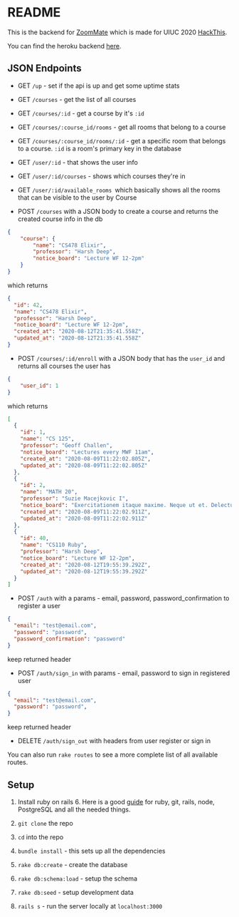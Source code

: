 # README

This is the backend for [ZoomMate](http://gifted-galileo-517037.netlify.app/) which is made for UIUC 2020 [HackThis](https://acm.illinois.edu/hackthis).

You can find the heroku backend [here](https://zmate.herokuapp.com/up).

## JSON Endpoints

* GET `/up` - set if the api is up and get some uptime stats

* GET `/courses` - get the list of all courses

* GET `/courses/:id` - get a course by it's `:id`

* GET `/courses/:course_id/rooms` - get all rooms that belong to a course

* GET `/courses/:course_id/rooms/:id` - get a specific room that belongs to a course. 
  `:id` is a room's primary key in the database
  
* GET `/user/:id` - that shows the user info

* GET `/user/:id/courses` - shows which courses they're in 

* GET `/user/:id/available_rooms `which basically shows all the rooms that can be visible to the user by Course
  
* POST `/courses` with a JSON body to create a course and returns the created course info in the db
```json
{
	"course": {
		"name": "CS478 Elixir",
		"professor": "Harsh Deep",
		"notice_board": "Lecture WF 12-2pm"
	}
}
```
which returns
```json
{
  "id": 42,
  "name": "CS478 Elixir",
  "professor": "Harsh Deep",
  "notice_board": "Lecture WF 12-2pm",
  "created_at": "2020-08-12T21:35:41.558Z",
  "updated_at": "2020-08-12T21:35:41.558Z"
}
```

* POST `/courses/:id/enroll` with a JSON body that has the `user_id` and returns all courses the user has
```json
{
	"user_id": 1
}
```
which returns
```json
[
  {
    "id": 1,
    "name": "CS 125",
    "professor": "Geoff Challen",
    "notice_board": "Lectures every MWF 11am",
    "created_at": "2020-08-09T11:22:02.805Z",
    "updated_at": "2020-08-09T11:22:02.805Z"
  },
  {
    "id": 2,
    "name": "MATH 20",
    "professor": "Suzie Macejkovic I",
    "notice_board": "Exercitationem itaque maxime. Neque ut et. Delectus veritatis et.",
    "created_at": "2020-08-09T11:22:02.911Z",
    "updated_at": "2020-08-09T11:22:02.911Z"
  },
  {
    "id": 40,
    "name": "CS110 Ruby",
    "professor": "Harsh Deep",
    "notice_board": "Lecture WF 12-2pm",
    "created_at": "2020-08-12T19:55:39.292Z",
    "updated_at": "2020-08-12T19:55:39.292Z"
  }
]
```

* POST `/auth` with a params - 
email, password, password_confirmation to register a user
```json
{
  "email": "test@email.com",
  "password": "password",
  "password_confirmation": "password"
}
```
keep returned header
 
* POST `/auth/sign_in` with params - email, password to sign in registered user
```json
{
  "email": "test@email.com",
  "password": "password",
}
```
keep returned header

* DELETE `/auth/sign_out` with headers from user register or sign in

You can also run `rake routes` to see a more complete list of all available routes.

## Setup

1. Install ruby on rails 6. Here is a good [guide](https://gorails.com/setup/ubuntu/18.04) for ruby, git, rails, node, PostgreSQL and all the needed things.

2. `git clone` the repo

3. `cd` into the repo

4. `bundle install` - this sets up all the dependencies

5. `rake db:create` - create the database

6. `rake db:schema:load` - setup the schema

7. `rake db:seed` - setup development data

8. `rails s` - run the server locally at `localhost:3000`



